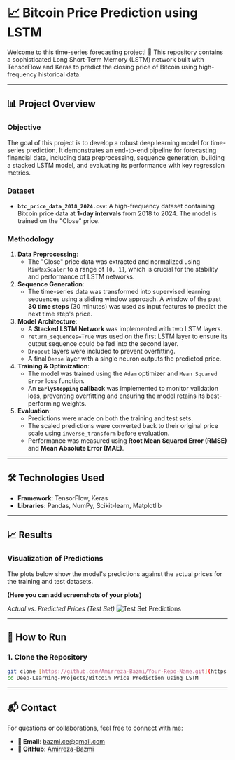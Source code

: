 # 📈 Bitcoin Price Prediction using LSTM

Welcome to this time-series forecasting project! 🚀 This repository contains a sophisticated Long Short-Term Memory (LSTM) network built with TensorFlow and Keras to predict the closing price of Bitcoin using high-frequency historical data.

---

## 📊 Project Overview

### Objective
The goal of this project is to develop a robust deep learning model for time-series prediction. It demonstrates an end-to-end pipeline for forecasting financial data, including data preprocessing, sequence generation, building a stacked LSTM model, and evaluating its performance with key regression metrics.

### Dataset
-   **`btc_price_data_2018_2024.csv`**: A high-frequency dataset containing Bitcoin price data at **1-day intervals** from 2018 to 2024. The model is trained on the "Close" price.

### Methodology
1.  **Data Preprocessing**:
    -   The "Close" price data was extracted and normalized using `MinMaxScaler` to a range of `[0, 1]`, which is crucial for the stability and performance of LSTM networks.
2.  **Sequence Generation**:
    -   The time-series data was transformed into supervised learning sequences using a sliding window approach. A window of the past **30 time steps** (30 minutes) was used as input features to predict the next time step's price.
3.  **Model Architecture**:
    -   A **Stacked LSTM Network** was implemented with two LSTM layers.
    -   `return_sequences=True` was used on the first LSTM layer to ensure its output sequence could be fed into the second layer.
    -   `Dropout` layers were included to prevent overfitting.
    -   A final `Dense` layer with a single neuron outputs the predicted price.
4.  **Training & Optimization**:
    -   The model was trained using the `Adam` optimizer and `Mean Squared Error` loss function.
    -   An **`EarlyStopping` callback** was implemented to monitor validation loss, preventing overfitting and ensuring the model retains its best-performing weights.
5.  **Evaluation**:
    -   Predictions were made on both the training and test sets.
    -   The scaled predictions were converted back to their original price scale using `inverse_transform` before evaluation.
    -   Performance was measured using **Root Mean Squared Error (RMSE)** and **Mean Absolute Error (MAE)**.

---

## 🛠️ Technologies Used

-   **Framework**: TensorFlow, Keras
-   **Libraries**: Pandas, NumPy, Scikit-learn, Matplotlib

---

## 📈 Results


### Visualization of Predictions
The plots below show the model's predictions against the actual prices for the training and test datasets.

**(Here you can add screenshots of your plots)**

*Actual vs. Predicted Prices (Test Set)*
![Test Set Predictions]([path/to/your/test_plot.png](https://github.com/Amirreza-Bazmi/Deep-Learning-Projects/blob/main/Bitcoin%20Price%20Prediction%20using%20LSTM/predicted.png))

---

## 🚀 How to Run

### 1. Clone the Repository
```bash
git clone [https://github.com/Amirreza-Bazmi/Your-Repo-Name.git](https://github.com/Amirreza-Bazmi/Deep-Learning-Projects.git)
cd Deep-Learning-Projects/Bitcoin Price Prediction using LSTM
```

---

## 📬 Contact

For questions or collaborations, feel free to connect with me:

-   **📧 Email**: [bazmi.ce@gmail.com](mailto:bazmi.ce@gmail.com)
-   **🐙 GitHub**: [Amirreza-Bazmi](https://github.com/Amirreza-Bazmi)
